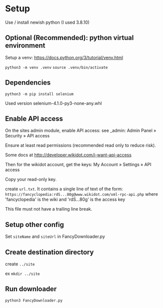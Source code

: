 # Setup

Use / install newish python (I used 3.8.10)

## Optional (Recommended): python virtual environment

Setup a venv: https://docs.python.org/3/tutorial/venv.html

`python3 -m venv .venv`
`source .venv/bin/activate`

## Dependencies

`python3 -m pip install selenium`

Used version selenium-4.1.0-py3-none-any.whl

## Enable API access

On the sites admin module, enable API access: see \_admin: Admin Panel » Security » API access

Ensure at least read permissions (recommended read only to reduce risk).

Some docs at http://developer.wikidot.com/i-want-api-access

Then for the wikidot account, get the keys: My Account » Settings » API access

Copy your read-only key.

create `url.txt`. It contains a single line of text of the form:
`https://fancyclopedia:rdS...80g@www.wikidot.com/xml-rpc-api.php`
where 'fancyclopedia' is the wiki and 'rdS...80g' is the access key

This file must not have a trailing line break.

## Setup other config

Set `siteName` and `siteUrl` in FancyDownloader.py

## Create destination directory

create `../site`

ex `mkdir ../site`

## Run downloader

`python3 FancyDownloader.py`
